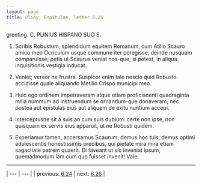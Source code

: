 ```yaml
---
layout: page
title: Pliny, Espitulae, letter 6.25
---
```


greeting. C. PLINIUS HISPANO SUO S.



1. Scribis Robustum, splendidum equitem Romanum, cum Atilio Scauro amico meo Ocriculum usque commune iter peregisse, deinde nusquam comparuisse; petis ut Scaurus veniat nos-que, si potest, in aliqua inquisitionis vestigia inducat.



2. Veniet; vereor ne frustra. Suspicor enim tale nescio quid Robusto accidisse quale aliquando Metilio Crispo municipi meo.



3. Huic ego ordinem impetraveram atque etiam proficiscenti quadraginta milia nummum ad instruendum se ornandum-que donaveram, nec postea aut epistulas eius aut aliquem de exitu nuntium accepi.



4. Interceptusne sit a suis an cum suis dubium: certe non ipse, non quisquam ex servis eius apparuit, ut ne Robusti quidem.



5. Experiamur tamen, accersamus Scaurum; demus hoc tuis, demus optimi adulescentis honestissimis precibus, qui pietate mira mira etiam sagacitate patrem quaerit. Di faveant ut sic inveniat ipsum, quemadmodum iam cum quo fuisset invenit! Vale.



---

| --- | --- |
| previous: [6.24](../6.24/) | next: [6.26](../6.26/) |